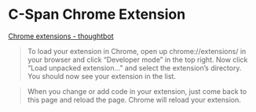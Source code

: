 # C-Span Chrome Extension

[Chrome extensions - thoughtbot](https://thoughtbot.com/blog/how-to-make-a-chrome-extension)


> To load your extension in Chrome, open up chrome://extensions/ in your browser and click “Developer mode” in the top right. Now click “Load unpacked extension…” and select the extension’s directory. You should now see your extension in the list.

> When you change or add code in your extension, just come back to this page and reload the page. Chrome will reload your extension.